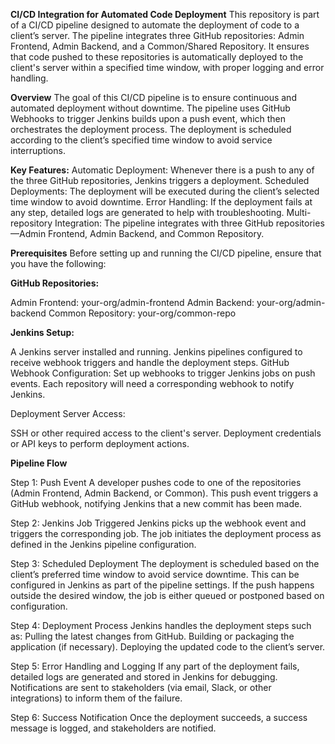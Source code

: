 **CI/CD Integration for Automated Code Deployment**
This repository is part of a CI/CD pipeline designed to automate the deployment of code to a client’s server. The pipeline integrates three GitHub repositories: Admin Frontend, Admin Backend, and a Common/Shared Repository. It ensures that code pushed to these repositories is automatically deployed to the client's server within a specified time window, with proper logging and error handling.

**Overview**
The goal of this CI/CD pipeline is to ensure continuous and automated deployment without downtime. The pipeline uses GitHub Webhooks to trigger Jenkins builds upon a push event, which then orchestrates the deployment process. The deployment is scheduled according to the client’s specified time window to avoid service interruptions.

**Key Features:**
Automatic Deployment: Whenever there is a push to any of the three GitHub repositories, Jenkins triggers a deployment.
Scheduled Deployments: The deployment will be executed during the client’s selected time window to avoid downtime.
Error Handling: If the deployment fails at any step, detailed logs are generated to help with troubleshooting.
Multi-repository Integration: The pipeline integrates with three GitHub repositories—Admin Frontend, Admin Backend, and Common Repository.

**Prerequisites**
Before setting up and running the CI/CD pipeline, ensure that you have the following:

**GitHub Repositories:**

Admin Frontend: your-org/admin-frontend
Admin Backend: your-org/admin-backend
Common Repository: your-org/common-repo

**Jenkins Setup:**

A Jenkins server installed and running.
Jenkins pipelines configured to receive webhook triggers and handle the deployment steps.
GitHub Webhook Configuration: Set up webhooks to trigger Jenkins jobs on push events. Each repository will need a corresponding webhook to notify Jenkins.

Deployment Server Access:

SSH or other required access to the client's server.
Deployment credentials or API keys to perform deployment actions.

**Pipeline Flow**

Step 1: Push Event
A developer pushes code to one of the repositories (Admin Frontend, Admin Backend, or Common).
This push event triggers a GitHub webhook, notifying Jenkins that a new commit has been made.

Step 2: Jenkins Job Triggered
Jenkins picks up the webhook event and triggers the corresponding job.
The job initiates the deployment process as defined in the Jenkins pipeline configuration.

Step 3: Scheduled Deployment
The deployment is scheduled based on the client’s preferred time window to avoid service downtime. This can be configured in Jenkins as part of the pipeline settings.
If the push happens outside the desired window, the job is either queued or postponed based on configuration.

Step 4: Deployment Process
Jenkins handles the deployment steps such as:
Pulling the latest changes from GitHub.
Building or packaging the application (if necessary).
Deploying the updated code to the client’s server.

Step 5: Error Handling and Logging
If any part of the deployment fails, detailed logs are generated and stored in Jenkins for debugging.
Notifications are sent to stakeholders (via email, Slack, or other integrations) to inform them of the failure.

Step 6: Success Notification
Once the deployment succeeds, a success message is logged, and stakeholders are notified.
